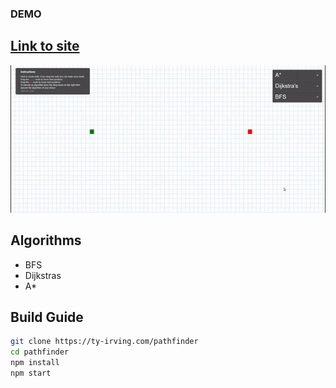 ### DEMO
## [Link to site](https://exquisite-sherbet-f14a63.netlify.app/)
![](https://github.com/Ty-Irving/pathfinder/blob/main/pathfinder.gif)

## Algorithms
  - BFS
  - Dijkstras
  - A*
 
## Build Guide
```bash
git clone https://ty-irving.com/pathfinder
cd pathfinder
npm install
npm start
```
